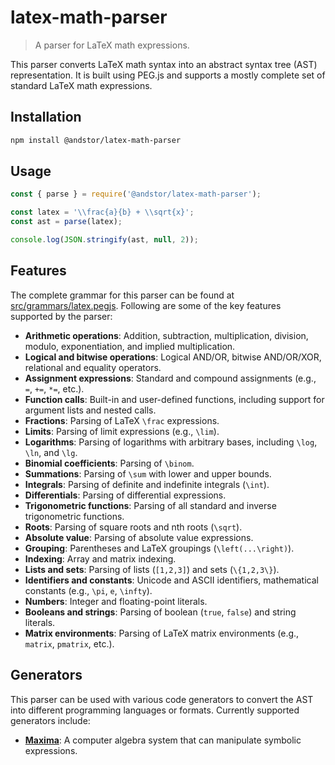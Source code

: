 # latex-math-parser

> A parser for LaTeX math expressions.

This parser converts LaTeX math syntax into an abstract syntax tree (AST) representation. It is built using PEG.js and supports a mostly complete set of standard LaTeX math expressions.

## Installation

```bash
npm install @andstor/latex-math-parser
```

## Usage

```js
const { parse } = require('@andstor/latex-math-parser');

const latex = '\\frac{a}{b} + \\sqrt{x}';
const ast = parse(latex);

console.log(JSON.stringify(ast, null, 2));
```

## Features
The complete grammar for this parser can be found at [src/grammars/latex.pegjs](src/grammars/latex.pegjs). Following are some of the key features supported by the parser:

- **Arithmetic operations**: Addition, subtraction, multiplication, division, modulo, exponentiation, and implied multiplication.
- **Logical and bitwise operations**: Logical AND/OR, bitwise AND/OR/XOR, relational and equality operators.
- **Assignment expressions**: Standard and compound assignments (e.g., `=`, `+=`, `*=`, etc.).
- **Function calls**: Built-in and user-defined functions, including support for argument lists and nested calls.
- **Fractions**: Parsing of LaTeX `\frac` expressions.
- **Limits**: Parsing of limit expressions (e.g., `\lim`).
- **Logarithms**: Parsing of logarithms with arbitrary bases, including `\log`, `\ln`, and `\lg`.
- **Binomial coefficients**: Parsing of `\binom`.
- **Summations**: Parsing of `\sum` with lower and upper bounds.
- **Integrals**: Parsing of definite and indefinite integrals (`\int`).
- **Differentials**: Parsing of differential expressions.
- **Trigonometric functions**: Parsing of all standard and inverse trigonometric functions.
- **Roots**: Parsing of square roots and nth roots (`\sqrt`).
- **Absolute value**: Parsing of absolute value expressions.
- **Grouping**: Parentheses and LaTeX groupings (`\left(...\right)`).
- **Indexing**: Array and matrix indexing.
- **Lists and sets**: Parsing of lists (`[1,2,3]`) and sets (`\{1,2,3\}`).
- **Identifiers and constants**: Unicode and ASCII identifiers, mathematical constants (e.g., `\pi`, `e`, `\infty`).
- **Numbers**: Integer and floating-point literals.
- **Booleans and strings**: Parsing of boolean (`true`, `false`) and string literals.
- **Matrix environments**: Parsing of LaTeX matrix environments (e.g., `matrix`, `pmatrix`, etc.).


## Generators

This parser can be used with various code generators to convert the AST into different programming languages or formats. Currently supported generators include:
- **[Maxima](https://github.com/andstor/maxima-codegen)**: A computer algebra system that can manipulate symbolic expressions.
